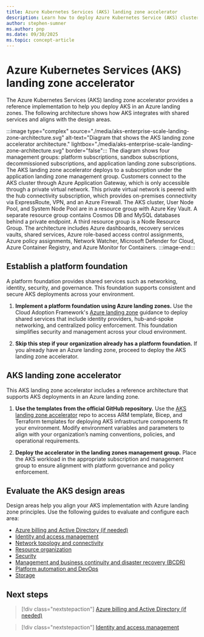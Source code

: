 ```yaml
---
title: Azure Kubernetes Services (AKS) landing zone accelerator
description: Learn how to deploy Azure Kubernetes Service (AKS) clusters using the AKS landing zone accelerator.
author: stephen-sumner
ms.author: pnp
ms.date: 09/30/2025
ms.topic: concept-article
---
```


# Azure Kubernetes Services (AKS) landing zone accelerator

The Azure Kubernetes Services (AKS) landing zone accelerator provides a reference implementation to help you deploy AKS in an Azure landing zones. The following architecture shows how AKS integrates with shared services and aligns with the design areas.

:::image type="complex" source="./media/aks-enterprise-scale-landing-zone-architecture.svg" alt-text="Diagram that shows the AKS landing zone accelerator architecture." lightbox="./media/aks-enterprise-scale-landing-zone-architecture.svg" border="false":::
    The diagram shows four management groups: platform subscriptions, sandbox subscriptions, decommissioned subscriptions, and application landing zone subscriptions. The AKS landing zone accelerator deploys to a subscription under the application landing zone management group. Customers connect to the AKS cluster through Azure Application Gateway, which is only accessible through a private virtual network. This private virtual network is peered with the hub connectivity subscription, which provides on-premises connectivity via ExpressRoute, VPN, and an Azure Firewall. The AKS cluster, User Node Pool, and System Node Pool are in a resource group with Azure Key Vault. A separate resource group contains Cosmos DB and MySQL databases behind a private endpoint. A third resource group is a Node Resource Group. The architecture includes Azure dashboards, recovery services vaults, shared services, Azure role-based access control assignments, Azure policy assignments, Network Watcher, Microsoft Defender for Cloud, Azure Container Registry, and Azure Monitor for Containers.
:::image-end:::

## Establish a platform foundation

A platform foundation provides shared services such as networking, identity, security, and governance. This foundation supports consistent and secure AKS deployments across your environment.

1. **Implement a platform foundation using Azure landing zones.** Use the Cloud Adoption Framework's [Azure landing zone](../../../ready/landing-zone/index.md) guidance to deploy shared services that include identity providers, hub-and-spoke networking, and centralized policy enforcement. This foundation simplifies security and management across your cloud environment.

2. **Skip this step if your organization already has a platform foundation.** If you already have an Azure landing zone, proceed to deploy the AKS landing zone accelerator.

## AKS landing zone accelerator

This AKS landing zone accelerator includes a reference architecture that supports AKS deployments in an Azure landing zone.

1. **Use the templates from the official GitHub repository.** Use the [AKS landing zone accelerator](https://aka.ms/aks-reference-implementation) repo to access ARM template, Bicep, and Terraform templates for deploying AKS infrastructure components fit your environment. Modify environment variables and parameters to align with your organization’s naming conventions, policies, and operational requirements.

2. **Deploy the accelerator in the landing zones management group.** Place the AKS workload in the appropriate subscription and management group to ensure alignment with platform governance and policy enforcement.

## Evaluate the AKS design areas

Design areas help you align your AKS implementation with Azure landing zone principles. Use the following guides to evaluate and configure each area:

- [Azure billing and Active Directory (if needed)](./azure-billing-ad-tenant.md)
- [Identity and access management](./identity-and-access-management.md)
- [Network topology and connectivity](./network-topology-and-connectivity.md)
- [Resource organization](./resource-organization.md)
- [Security](./security.md)
- [Management and business continuity and disaster recovery (BCDR)](./management.md)
- [Platform automation and DevOps](./platform-automation-and-devops.md)
- [Storage](./storage.md)

## Next steps

> [!div class="nextstepaction"]
> [Azure billing and Active Directory (if needed)](./azure-billing-ad-tenant.md)

> [!div class="nextstepaction"]
> [Identity and access management](./identity-and-access-management.md)
